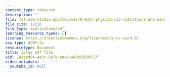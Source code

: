 ```yaml
---
content_type: resource
description: ''
file: /ol-ocw-studio-app/courses/8-03sc-physics-iii-vibrations-and-waves-fall-2016/14ceed044a3c647ce8c6e43b5850b71f_9Dwl2FbEc5E.pdf
file_size: 12216
file_type: application/pdf
learning_resource_types: []
license: https://creativecommons.org/licenses/by-nc-sa/4.0/
ocw_type: OCWFile
resourcetype: Document
title: 3play pdf file
uid: 14ceed04-4a3c-647c-e8c6-e43b5850b71f
video_metadata:
  youtube_id: null
---
```

